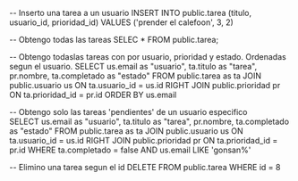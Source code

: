 
-- Inserto una tarea a un usuario
INSERT INTO public.tarea (titulo, usuario_id, prioridad_id)
	VALUES ('prender el calefoon', 3, 2)


-- Obtengo todas las tareas	
SELEC * FROM public.tarea;


-- Obtengo todaslas tareas con por usuario, prioridad y estado. Ordenadas segun el usuario.
SELECT us.email as "usuario", ta.titulo as "tarea", pr.nombre, ta.completado as "estado"
FROM public.tarea as ta
JOIN public.usuario us
ON ta.usuario_id = us.id
RIGHT JOIN public.prioridad pr 
ON ta.prioridad_id = pr.id
ORDER BY us.email


-- Obtengo solo las tareas 'pendientes' de un usuario especifico	
SELECT us.email as "usuario", ta.titulo as "tarea", pr.nombre, ta.completado as "estado"
FROM public.tarea as ta
JOIN public.usuario us
ON ta.usuario_id = us.id
RIGHT JOIN public.prioridad pr 
ON ta.prioridad_id = pr.id
WHERE ta.completado = false 
AND us.email LIKE 'gonsan%'


-- Elimino una tarea segun el id
DELETE FROM public.tarea
WHERE id = 8